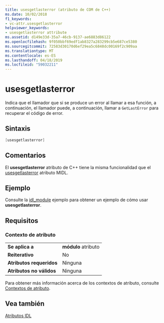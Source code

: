```yaml
---
title: usesgetlasterror (atributo de COM de C++)
ms.date: 10/02/2018
f1_keywords:
- vc-attr.usesgetlasterror
helpviewer_keywords:
- usesgetlasterror attribute
ms.assetid: d149e33d-35a7-46cb-9137-ae6883d86122
ms.openlocfilehash: 9f050bbf69edf1ab8327a283299cb5e687ce5380
ms.sourcegitcommit: 72583d30170d6ef29ea5c6848dc00169f2c909aa
ms.translationtype: MT
ms.contentlocale: es-ES
ms.lasthandoff: 04/18/2019
ms.locfileid: "59032211"
---
```

# <a name="usesgetlasterror"></a>usesgetlasterror

Indica que el llamador que si se produce un error al llamar a esa función, a continuación, el llamador puede, a continuación, llamar a `GetLastError` para recuperar el código de error.

## <a name="syntax"></a>Sintaxis

```cpp
[usesgetlasterror]
```

## <a name="remarks"></a>Comentarios

El **usesgetlasterror** atributo de C++ tiene la misma funcionalidad que el [usesgetlasterror](/windows/desktop/Midl/usesgetlasterror) atributo MIDL.

## <a name="example"></a>Ejemplo

Consulte la [idl_module](idl-module.md) ejemplo para obtener un ejemplo de cómo usar **usesgetlasterror**.

## <a name="requirements"></a>Requisitos

### <a name="attribute-context"></a>Contexto de atributo

|||
|-|-|
|**Se aplica a**|**módulo** atributo|
|**Reiterativo**|No|
|**Atributos requeridos**|Ninguna|
|**Atributos no válidos**|Ninguna|

Para obtener más información acerca de los contextos de atributo, consulte [Contextos de atributo](cpp-attributes-com-net.md#contexts).

## <a name="see-also"></a>Vea también

[Atributos IDL](idl-attributes.md)